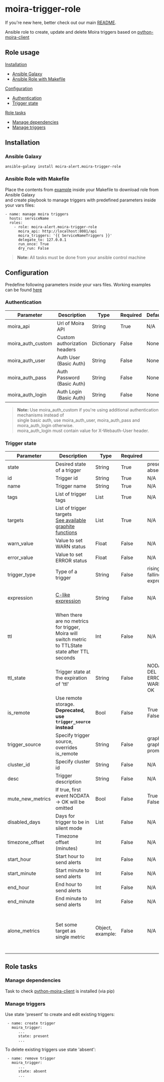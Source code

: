 # moira-trigger-role

If you're new here, better check out our main [README](https://github.com/moira-alert/moira/blob/master/README.md).

Ansible role to create, update and delete Moira triggers based on
[python-moira-client](https://github.com/moira-alert/python-moira-client)

## Role usage

[Installation](#installation)
-   [Ansible Galaxy](#ansible-galaxy)
-   [Ansible Role with Makefile](#ansible-role)

[Configuration](#configuration)
-   [Authentication](#authentication)
-   [Trigger state](#trigger-state)

[Role tasks](#role-tasks)
-   [Manage dependencies](#manage-dependencies)
-   [Manage triggers](#manage-triggers)

## <a name="installation"></a> Installation

### <a name="ansible-galaxy"></a> Ansible Galaxy

```
ansible-galaxy install moira-alert.moira-trigger-role
```

### <a name="ansible-role"></a> Ansible Role with Makefile

Place the contents from [example](https://github.com/moira-alert/moira-trigger-role/blob/master/tests/Makefile) inside your Makefile to download role from Ansible Galaxy <br>
and create playbook to manage triggers with predefined parameters inside your vars files:

```
- name: manage moira triggers
  hosts: serviceName
  roles:
    - role: moira-alert.moira-trigger-role
      moira_api: http://localhost:8081/api
      moira_triggers: '{{ ServiceNameTriggers }}'
      delegate_to: 127.0.0.1
      run_once: True
      dry_run: False
```

> **Note:** All tasks must be done from your ansible control machine

## <a name="configuration"></a> Configuration

Predefine following parameters inside your vars files. Working examples can be found [here](https://github.com/moira-alert/moira-trigger-role/tree/master/tests/group_vars)

### <a name="authentication"></a> Authentication

| Parameter | Description | Type | Required | Default | Example |
| ------ | ------ | ------ | ------ | ------ | ------ |
| moira_api | Url of Moira API | String | True | N/A | <http://localhost/api/> |
| moira_auth_custom | Custom authorization headers | Dictionary | False | None | Authorization: apiKey |
| moira_auth_user | Auth User (Basic Auth) | String | False | None | admin |
| moira_auth_pass | Auth Password (Basic Auth) | String | False | None | pass |
| moira_auth_login | Auth Login (Basic Auth) | String | False | None | admin |

> **Note:** Use moira_auth_custom if you're using additional authentication mechanisms instead of <br>
> single basic auth, use moira_auth_user, moira_auth_pass and moira_auth_login otherwise. <br>
> moira_auth_login must contain value for X-Webauth-User header.

### <a name="trigger-state"></a> Trigger state

| Parameter        | Description                                                                                                                                      | Type             | Required | Choices                                                     | Default                                          | Example                                  |
|------------------|--------------------------------------------------------------------------------------------------------------------------------------------------|------------------|----------|-------------------------------------------------------------|--------------------------------------------------|------------------------------------------|
| state            | Desired state of a trigger                                                                                                                       | String           | True     | present <br> absent                                         | N/A                                              | present                                  |
| id               | Trigger id                                                                                                                                       | String           | True     | N/A                                                         | N/A                                              | trigger_1                                |
| name             | Trigger name                                                                                                                                     | String           | True     | N/A                                                         | N/A                                              | Trigger 1                                |
| tags             | List of trigger tags                                                                                                                             | List             | True     | N/A                                                         | N/A                                              | - Project <br> - Service                 |
| targets          | List of trigger targets <br> [See available graphite functions](https://github.com/go-graphite/carbonapi/blob/master/COMPATIBILITY.md#functions) | List             | True     | N/A                                                         | N/A                                              | - prefix.*.postfix                       |
| warn_value       | Value to set WARN status                                                                                                                         | Float            | False    | N/A                                                         | None                                             | 300                                      |
| error_value      | Value to set ERROR status                                                                                                                        | Float            | False    | N/A                                                         | None                                             | 600                                      |
| trigger_type     | Type of a trigger                                                                                                                                | String           | False    | rising <br> falling <br> expression                         | N/A                                              | rising                                   |
| expression       | [C-like expression](https://github.com/Knetic/govaluate)                                                                                         | String           | False    | N/A                                                         | Empty string                                     | t1 >= 10 ? ERROR : (t1 >= 1 ? WARN : OK) |
| ttl              | When there are no metrics for trigger, Moira will switch metric to TTLState state after TTL seconds                                              | Int              | False    | N/A                                                         | 600                                              | 600                                      |
| ttl_state        | Trigger state at the expiration of 'ttl'                                                                                                         | String           | False    | NODATA <br> DEL <br> ERROR <br> WARN <br> OK                | NODATA                                           | WARN                                     |
| is_remote        | Use remote storage. **Deprecated, use `trigger_source` instead**                                                                                 | Bool             | False    | True <br> False                                             | False                                            | False                                    |
| trigger_source   | Specify trigger source, overrides is_remote                                                                                                      | String           | False    | graphite_local <br>  graphite_remote <br> prometheus_remote | None                                             | graphite_local                           |
| cluster_id       | Specify cluster id                                                                                                                               | String           | False    | N/A                                                         | None                                             | default                                  |
| desc             | Trigger description                                                                                                                              | String           | False    | N/A                                                         | Empty string                                     | trigger test description                 |
| mute_new_metrics | If true, first event NODATA → OK will be omitted                                                                                                 | Bool             | False    | True <br> False                                             | False                                            | False                                    |
| disabled_days    | Days for trigger to be in silent mode                                                                                                            | List             | False    | N/A                                                         | Empty list                                       | - Mon <br> - Wed                         |
| timezone_offset  | Timezone offset (minutes)                                                                                                                        | Int              | False    | N/A                                                         | 0                                                | -180                                     |
| start_hour       | Start hour to send alerts                                                                                                                        | Int              | False    | N/A                                                         | 0                                                | 9                                        |
| start_minute     | Start minute to send alerts                                                                                                                      | Int              | False    | N/A                                                         | 0                                                | 0                                        |
| end_hour         | End hour to send alerts                                                                                                                          | Int              | False    | N/A                                                         | 23                                               | 17                                       |
| end_minute       | End minute to send alerts                                                                                                                        | Int              | False    | N/A                                                         | 59                                               | 0                                        |
| alone_metrics    | Set some target as single metric                                                                                                                 | Object, example: | False    | N/A                                                         | - t1: false<br> - t2: true<br>...<br> - tN: true | - t1: false<br> - t2: false              |

## <a name="role-tasks"></a> Role tasks

### <a name="manage-dependencies"></a> Manage dependencies

Task to check [python-moira-client](https://github.com/moira-alert/python-moira-client) is  installed (via pip)

### <a name="manage-triggers"></a> Manage triggers

Use state 'present' to create and edit existing triggers:

```
 - name: create trigger
   moira_trigger:
      ...
      state: present
      ...  
```

To delete existing triggers use state 'absent':

```
 - name: remove trigger
   moira_trigger:
      ...
      state: absent
      ...  
```
